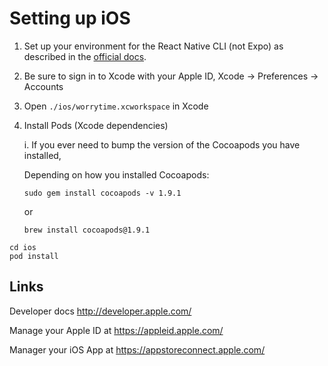 # Setting up iOS

1. Set up your environment for the React Native CLI (not Expo) as described in the [official docs](https://reactnative.dev/docs/next/environment-setup).

2. Be sure to sign in to Xcode with your Apple ID, Xcode -> Preferences -> Accounts

3. Open `./ios/worrytime.xcworkspace` in Xcode

4. Install Pods (Xcode dependencies)

   i. If you ever need to bump the version of the Cocoapods you have installed,

   Depending on how you installed Cocoapods:

   `sudo gem install cocoapods -v 1.9.1`

   or

   `brew install cocoapods@1.9.1`

```
cd ios
pod install
```

## Links

Developer docs http://developer.apple.com/

Manage your Apple ID at https://appleid.apple.com/

Manager your iOS App at https://appstoreconnect.apple.com/
